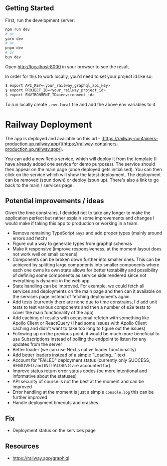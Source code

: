 ## Getting Started

First, run the development server:

```bash
npm run dev
# or
yarn dev
# or
pnpm dev
# or
bun dev
```

Open [http://localhost:8000](http://localhost:8000) in your browser to see the result.

In order for this to work locally, you'd need to set your project id like so:

```sh
$ export API_KEY=<your_railway_graphql_api_key>
$ export PROJECT_ID=<your_railway_project_id>
$ export ENVIRONMENT_ID=<environment_id>
```

To run locally create `.env.local` file and add the above env variables to it.

# Railway Deployment

The app is deployed and available on this url - [https://railway-containers-production.up.railway.app/](https://railway-containers-production.up.railway.app/).

You can add a new Redis service, which will deploy it from the template (I have already added one service for demo purposes). The service should then appear on the main page (once deployed gets initialised). You can then click on the service which will show the latest deployment. The deployment can be removed (spun down) or deploy (spun up). There's also a link to go back to the main / services page.

## Potential improvements / ideas

Given the time constrains, I decided not to take any longer to make the application perfect but rather explain some improvements and changes I would make if taking this app to production or working in a team.

- Remove remaining TypeScript `any`s and add proper types (mainly around errors and fetch)
- Figure out a way to generate types from graphql schemas
- Make it responsive (improve responsiveness, at the moment layout does not work well on small screens)
- Components can be broken down further into smaller ones. This can be achieved by splitting large components into smaller components where each one owns its own state allows for better testability and possibility of defining some components as service side rendered since not everything is dynamic in the web app.
- State handling can be improved. For example, we could fetch all services and deployments on the main page and then can it available on the services page instead of fetching deployments again.
- Add tests (currently there are none due to time constrains, I'd add unit tests to test various components and then a number of e2e tests to cover the main functionality of the app)
- Add caching of results with occasional refetch with something like Apollo Client or ReactQuery (I had some issues with Apollo Client caching and didn't want to take too long to figure out the issues)
- Following up on the previous point, it would be much more beneficial to use Subscriptions instead of polling the endpoint to listen for any updates from the server
- Better loader (we can use Nextjs native loader functionality)
- Add better loaders instead of a simple "Loading..." text
- Account for "FAILED" deployment status (currently only SUCCESS, REMOVED and INITIALISING are accounted for)
- Improve status return error status codes (be more intentional and informative about the statuses)
- API security of course is not the best at the moment and can be improved
- Error handling at the moment is just a simple `console.log` this can be further improved
- Handle deployment timeouts and crashes

## Fix

- Deployment status on the services page

## Resources

- https://railway.app/graphiql
